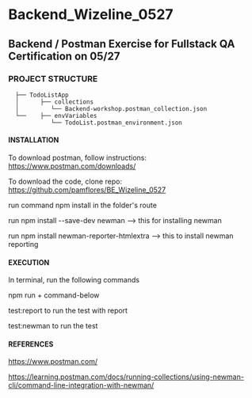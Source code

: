 # Backend_Wizeline_0527
## Backend / Postman Exercise for Fullstack QA Certification on 05/27

### PROJECT STRUCTURE
````
  ├── TodoListApp
  │      ├── collections
  │         └── Backend-workshop.postman_collection.json
  └──    ├── envVariables
            └── TodoList.postman_environment.json
````

#### **INSTALLATION**

To download postman, follow instructions: https://www.postman.com/downloads/

To download the code, clone repo: https://github.com/pamflores/BE_Wizeline_0527

run command npm install in the folder's route

run npm install --save-dev newman  --> this for installing newman

run npm install newman-reporter-htmlextra  --> this to install newman reporting


#### **EXECUTION**

In terminal, run the following commands

npm run + command-below

test:report to run the test with report

test:newman to run the test


#### REFERENCES

https://www.postman.com/

https://learning.postman.com/docs/running-collections/using-newman-cli/command-line-integration-with-newman/
